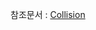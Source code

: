 [mdn-collision]: https://developer.mozilla.org/en-US/docs/Games/Tutorials/2D_Breakout_game_pure_JavaScript/Collision_detection

참조문서 : [Collision][mdn-collision]
